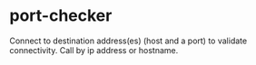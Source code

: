 # port-checker
Connect to destination address(es) (host and a port) to validate connectivity.  Call by ip address or hostname.
